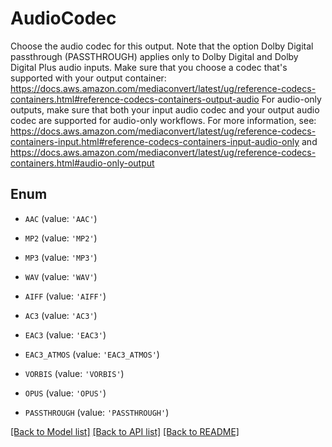 # AudioCodec

Choose the audio codec for this output. Note that the option Dolby Digital passthrough (PASSTHROUGH) applies only to Dolby Digital and Dolby Digital Plus audio inputs. Make sure that you choose a codec that's supported with your output container: https://docs.aws.amazon.com/mediaconvert/latest/ug/reference-codecs-containers.html#reference-codecs-containers-output-audio For audio-only outputs, make sure that both your input audio codec and your output audio codec are supported for audio-only workflows. For more information, see: https://docs.aws.amazon.com/mediaconvert/latest/ug/reference-codecs-containers-input.html#reference-codecs-containers-input-audio-only and https://docs.aws.amazon.com/mediaconvert/latest/ug/reference-codecs-containers.html#audio-only-output

## Enum

* `AAC` (value: `'AAC'`)

* `MP2` (value: `'MP2'`)

* `MP3` (value: `'MP3'`)

* `WAV` (value: `'WAV'`)

* `AIFF` (value: `'AIFF'`)

* `AC3` (value: `'AC3'`)

* `EAC3` (value: `'EAC3'`)

* `EAC3_ATMOS` (value: `'EAC3_ATMOS'`)

* `VORBIS` (value: `'VORBIS'`)

* `OPUS` (value: `'OPUS'`)

* `PASSTHROUGH` (value: `'PASSTHROUGH'`)

[[Back to Model list]](../README.md#documentation-for-models) [[Back to API list]](../README.md#documentation-for-api-endpoints) [[Back to README]](../README.md)


